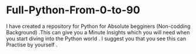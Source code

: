 # Full-Python-From-0-to-90
I have created a repository for Python for Absolute begginers (Non-codding Background) .This can give you a Minute Insights which you will need when you start diving  into the Python world  . I suggest you that you see this can Practise by yourself . 
